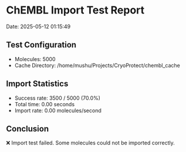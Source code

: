# ChEMBL Import Test Report

Date: 2025-05-12 01:15:49

## Test Configuration

- Molecules: 5000
- Cache Directory: /home/mushu/Projects/CryoProtect/chembl_cache

## Import Statistics

- Success rate: 3500 / 5000 (70.0%)
- Total time: 0.00 seconds
- Import rate: 0.00 molecules/second

## Conclusion

❌ Import test failed. Some molecules could not be imported correctly.
